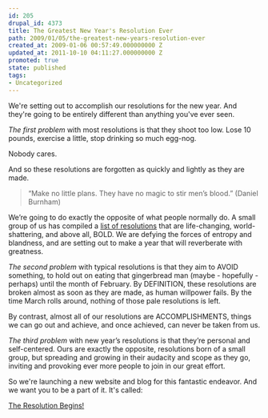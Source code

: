 ```yaml
---
id: 205
drupal_id: 4373
title: The Greatest New Year's Resolution Ever
path: 2009/01/05/the-greatest-new-years-resolution-ever
created_at: 2009-01-06 00:57:49.000000000 Z
updated_at: 2011-10-10 04:11:27.000000000 Z
promoted: true
state: published
tags:
- Uncategorized
---
```

We're setting out to accomplish our resolutions for the new year. And they're going to be entirely different than anything you've ever seen.

<em>The first problem</em> with most resolutions is that they shoot too low. Lose 10 pounds, exercise a little, stop drinking so much egg-nog.

Nobody cares.

And so these resolutions are forgotten as quickly and lightly as they are made.
<blockquote>“Make no little plans. They have no magic to stir men’s blood.” (Daniel Burnham)</blockquote>
We’re going to do exactly the opposite of what people normally do. A small group of us has compiled a <a href="http://theresolutionbegins.com/the-list-of-resolutions/">list of resolutions</a> that are life-changing, world-shattering, and above all, BOLD. We are defying the forces of entropy and blandness, and are setting out to make a year that will reverberate with greatness.

<em>The second problem</em> with typical resolutions is that they aim to AVOID something, to hold out on eating that gingerbread man (maybe - hopefully - perhaps) until the month of February. By DEFINITION, these resolutions are broken almost as soon as they are made, as human willpower fails. By the time March rolls around, nothing of those pale resolutions is left.

By contrast, almost all of our resolutions are ACCOMPLISHMENTS, things we can go out and achieve, and once achieved, can never be taken from us.

<em>The third problem</em> with new year’s resolutions is that they’re personal and self-centered. Ours are exactly the opposite, resolutions born of a small group, but spreading and growing in their audacity and scope as they go, inviting and provoking ever more people to join in our great effort.

So we're launching a new website and blog for this fantastic endeavor. And we want you to be a part of it. It's called:

<a href="http://theresolutionbegins.com/">The Resolution Begins!</a>
